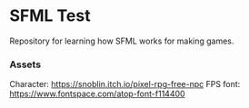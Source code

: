 # SFML Test

Repository for learning how SFML works for making games.

### Assets

Character: https://snoblin.itch.io/pixel-rpg-free-npc
FPS font: https://www.fontspace.com/atop-font-f114400